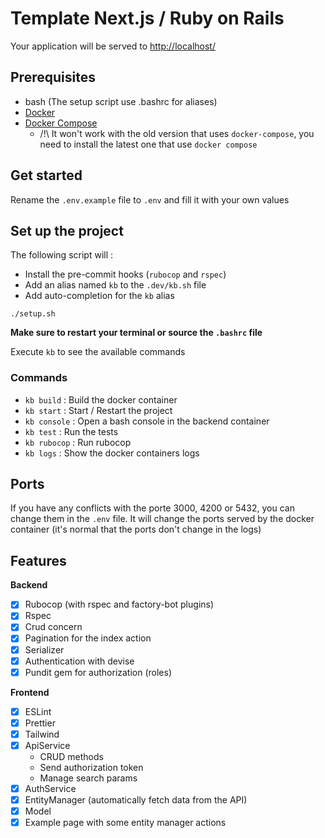 # Template Next.js / Ruby on Rails

Your application will be served to [http://localhost/](http://localhost/)

## Prerequisites

- bash (The setup script use .bashrc for aliases)
- [Docker](https://docs.docker.com/engine/install/)
- [Docker Compose](https://docs.docker.com/compose/install/linux/)
    - /!\ It won't work with the old version that uses `docker-compose`, you need to install the latest one that
      use `docker compose`

## Get started

Rename the `.env.example` file to `.env` and fill it with your own values

## Set up the project

The following script will :

- Install the pre-commit hooks (`rubocop` and `rspec`)
- Add an alias named `kb` to the `.dev/kb.sh` file
- Add auto-completion for the `kb` alias

```bashg
./setup.sh
```

**Make sure to restart your terminal or source the `.bashrc` file**

Execute `kb` to see the available commands

### Commands

- `kb build` : Build the docker container
- `kb start` : Start / Restart the project
- `kb console` : Open a bash console in the backend container
- `kb test` : Run the tests
- `kb rubocop` : Run rubocop
- `kb logs` : Show the docker containers logs

## Ports

If you have any conflicts with the porte 3000, 4200 or 5432, you can change them in the `.env` file.
It will change the ports served by the docker container (it's normal that the ports don't change in the logs)

## Features

**Backend**

- [x] Rubocop (with rspec and factory-bot plugins)
- [x] Rspec
- [x] Crud concern
- [x] Pagination for the index action
- [x] Serializer
- [x] Authentication with devise
- [x] Pundit gem for authorization (roles)

**Frontend**

- [x] ESLint
- [x] Prettier
- [x] Tailwind
- [x] ApiService
    - CRUD methods
    - Send authorization token
    - Manage search params
- [x] AuthService
- [x] EntityManager (automatically fetch data from the API)
- [x] Model
- [x] Example page with some entity manager actions
